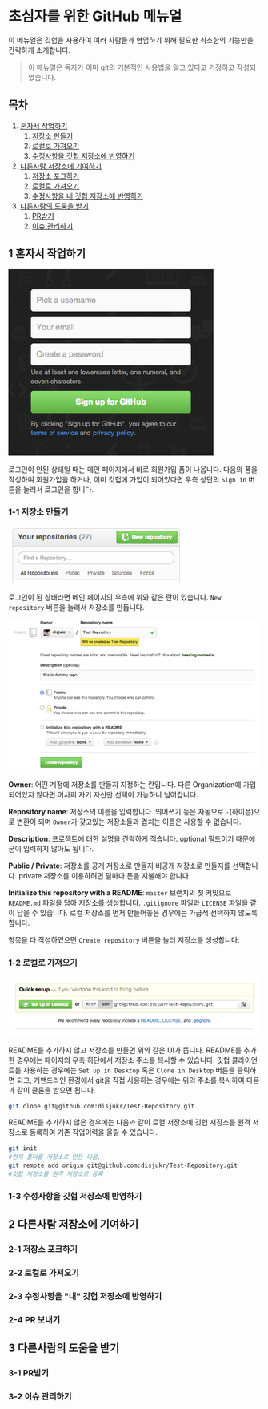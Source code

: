 초심자를 위한 GitHub 메뉴얼
===========================

 이 메뉴얼은 깃헙을 사용하여 여러 사람들과 협업하기 위해 필요한 최소한의
기능만을 간략하게 소개합니다.

> 이 메뉴얼은 독자가 이미 git의 기본적인 사용법을 알고 있다고 가정하고
> 작성되었습니다.


목차
----

1. [혼자서 작업하기](#1)
    1. [저장소 만들기](#1-1)
    2. [로컬로 가져오기](#1-2)
    3. [수정사항을 깃헙 저장소에 반영하기](#1-3)
2. [다른사람 저장소에 기여하기](#2)
    1. [저장소 포크하기](#2-1)
    2. [로컬로 가져오기](#2-2)
    3. [수정사항을 내 깃헙 저장소에 반영하기](#3-3)
3. [다른사람의 도움을 받기](#3)
    1. [PR받기](#3-1)
    2. [이슈 관리하기](#3-2)


1 혼자서 작업하기
-----------------
![회원가입](sign_up.png)

 로그인이 안된 상태일 때는 메인 페이지에서 바로 회원가입 폼이 나옵니다.
다음의 폼을 작성하여 회원가입을 하거나, 이미 깃헙에 가입이 되어있다면
우측 상단의 `Sign in` 버튼을 눌러서 로그인을 합니다.


### 1-1 저장소 만들기
![우측 상단에 있습니다](new_repo.png)

로그인이 된 상태라면 메인 페이지의 우측에 위와 같은 란이 있습니다.
`New repository` 버튼을 눌러서 저장소를 만듭니다.

![저장소에 대한 정보를 입력합니다](new_repo2.png)

__Owner__: 어떤 계정에 저장소를 만들지 지정하는 란입니다.
다른 Organization에 가입되어있지 않다면
어차피 자기 자신만 선택이 가능하니 넘어갑니다.

__Repository name__: 저장소의 이름을 입력합니다.
띄어쓰기 등은 자동으로 `-`(하이픈)으로 변환이 되며
`Owner`가 갖고있는 저장소들과 겹치는 이름은 사용할 수 없습니다.

__Description__: 프로젝트에 대한 설명을 간략하게 적습니다.
optional 필드이기 때문에 굳이 입력하지 않아도 됩니다.

__Public / Private__: 저장소를 공개 저장소로 만들지 비공개 저장소로 만들지를
선택합니다. private 저장소를 이용하려면 달마다 돈을 지불해야 합니다.

__Initialize this repository with a README__: `master` 브랜치의 첫 커밋으로
`README.md` 파일을 담아 저장소를 생성합니다. `.gitignore` 파일과 `LICENSE`
파일을 같이 담을 수 있습니다.
로컬 저장소를 먼저 만들어놓은 경우에는 가급적 선택하지 않도록 합니다.

항목을 다 작성하였으면 `Create repository` 버튼을 눌러 저장소를 생성합니다.


### 1-2 로컬로 가져오기

![다음의 저장소를 로컬로 클론합니다](clone_to_local.png)

README를 추가하지 않고 저장소를 만들면 위와 같은 UI가 뜹니다.
README를 추가한 경우에는 페이지의 우측 하단에서
저장소 주소를 복사할 수 있습니다.
깃헙 클라이언트를 사용하는 경우에는 `Set up in Desktop` 혹은
`Clone in Desktop` 버튼을 클릭하면 되고,
커맨드라인 환경에서 git을 직접 사용하는 경우에는 위의 주소를 복사하여
다음과 같이 클론을 받으면 됩니다.

```sh
git clone git@github.com:disjukr/Test-Repository.git
```

README를 추가하지 않은 경우에는 다음과 같이 로컬 저장소에 깃헙 저장소를
원격 저장소로 등록하여 기존 작업이력을 올릴 수 있습니다.

```sh
git init
#현재 폴더를 저장소로 만든 다음,
git remote add origin git@github.com:disjukr/Test-Repository.git
#깃헙 저장소를 원격 저장소로 등록
```


### 1-3 수정사항을 깃헙 저장소에 반영하기


2 다른사람 저장소에 기여하기
----------------------------

### 2-1 저장소 포크하기

### 2-2 로컬로 가져오기

### 2-3 수정사항을 "내" 깃헙 저장소에 반영하기

### 2-4 PR 보내기


3 다른사람의 도움을 받기
------------------------

### 3-1 PR받기

### 3-2 이슈 관리하기